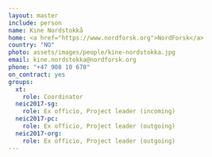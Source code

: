 ```yaml
---
layout: master
include: person
name: Kine Nordstokkå
home: <a href="https://www.nordforsk.org">NordForsk</a>
country: "NO"
photo: assets/images/people/kine-nordstokka.jpg
email: kine.nordstokka@nordforsk.org
phone: "+47 908 10 670"
on_contract: yes
groups:
  xt:
    role: Coordinator
  neic2017-sg:
    role: Ex officio, Project leader (incoming)
  neic2017-pc:
    role: Ex officio, Project leader (outgoing)
  neic2017-org:
    role: Ex officio, Project leader (outgoing)
---
```

